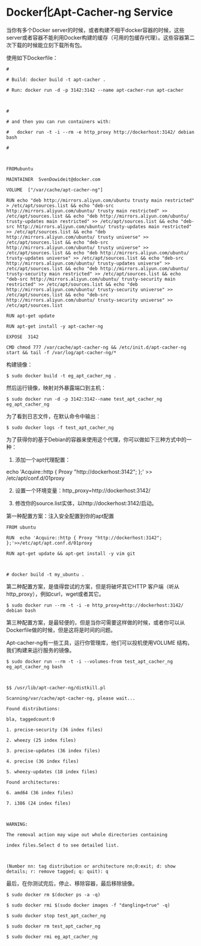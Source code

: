 # Docker化Apt-Cacher-ng Service #

当你有多个Docker server的时候，或者构建不相干docker容器的时候，这些server或者容器不能利用Docker构建的缓存（可用的包缓存代理）。这些容器第二次下载的时候能立刻下载所有包。

使用如下Dockerfile：

    #
    
    # Build: docker build -t apt-cacher .
    
    # Run: docker run -d -p 3142:3142 --name apt-cacher-run apt-cacher
    
    
    
    #
    
    # and then you can run containers with:
    
    #   docker run -t -i --rm -e http_proxy http://dockerhost:3142/ debian bash
    
    #
    
    
    
    FROMubuntu
    
    MAINTAINER  SvenDowideit@docker.com
    
    VOLUME  ["/var/cache/apt-cacher-ng"]
    
    RUN echo "deb http://mirrors.aliyun.com/ubuntu trusty main restricted" > /etc/apt/sources.list && echo "deb-src http://mirrors.aliyun.com/ubuntu/ trusty main restricted" >> /etc/apt/sources.list && echo "deb http://mirrors.aliyun.com/ubuntu/ trusty-updates main restricted" >> /etc/apt/sources.list && echo "deb-src http://mirrors.aliyun.com/ubuntu/ trusty-updates main restricted" >> /etc/apt/sources.list && echo "deb http://mirrors.aliyun.com/ubuntu/ trusty universe" >> /etc/apt/sources.list && echo "deb-src http://mirrors.aliyun.com/ubuntu/ trusty universe" >> /etc/apt/sources.list && echo "deb http://mirrors.aliyun.com/ubuntu/ trusty-updates universe" >> /etc/apt/sources.list && echo "deb-src http://mirrors.aliyun.com/ubuntu/ trusty-updates universe" >> /etc/apt/sources.list && echo "deb http://mirrors.aliyun.com/ubuntu/ trusty-security main restricted" >> /etc/apt/sources.list && echo "deb-src http://mirrors.aliyun.com/ubuntu/ trusty-security main restricted" >> /etc/apt/sources.list && echo "deb http://mirrors.aliyun.com/ubuntu/ trusty-security universe" >> /etc/apt/sources.list && echo "deb-src http://mirrors.aliyun.com/ubuntu/ trusty-security universe" >> /etc/apt/sources.list
    
    RUN apt-get update
    
    RUN apt-get install -y apt-cacher-ng
    
    EXPOSE  3142
    
    CMD chmod 777 /var/cache/apt-cacher-ng && /etc/init.d/apt-cacher-ng start && tail -f /var/log/apt-cacher-ng/*

构建镜像：

    $ sudo docker build -t eg_apt_cacher_ng .

然后运行镜像，映射对外暴露端口到主机：

    $ sudo docker run -d -p 3142:3142--name test_apt_cacher_ng eg_apt_cacher_ng

为了看到日志文件，在默认命令中输出：

    $ sudo docker logs -f test_apt_cacher_ng

为了获得你的基于Debian的容器来使用这个代理，你可以做如下三种方式中的一种：


1. 添加一个apt代理配置：

echo 'Acquire::http { Proxy "http://dockerhost:3142"; };' >> /etc/apt/conf.d/01proxy

2. 设置一个环境变量：http_proxy=http://dockerhost:3142/

3. 修改你的source.list实体，以http://dockerhost:3142/启动。

第一种配置方案：注入安全配置到你的apt配置

    FROM ubuntu
    
    RUN  echo 'Acquire::http { Proxy "http://dockerhost:3142"; };'>>/etc/apt/apt.conf.d/01proxy
    
    RUN apt-get update && apt-get install -y vim git
    
    
    
    # docker build -t my_ubuntu .

第二种配置方案，是值得尝试的方案，但是将破坏其它HTTP 客户端（听从http_proxy），例如curl，wget或者其它。
    
    $ sudo docker run --rm -t -i -e http_proxy=http://dockerhost:3142/ debian bash

第三种配置方案，是最轻便的，但是当你可需要这样做的时候，或者你可以从Dockerfile做的时候，但是这将是时间的问题。



Apt-cacher-ng有一些工具，运行你管理库，他们可以投机使用VOLUME 结构，我们构建来运行服务的镜像。

    $ sudo docker run --rm -t -i --volumes-from test_apt_cacher_ng eg_apt_cacher_ng bash
    
    
    
    $$ /usr/lib/apt-cacher-ng/distkill.pl
    
    Scanning/var/cache/apt-cacher-ng, please wait...
    
    Found distributions:
    
    bla, taggedcount:0
    
    1. precise-security (36 index files)
    
    2. wheezy (25 index files)
    
    3. precise-updates (36 index files)
    
    4. precise (36 index files)
    
    5. wheezy-updates (18 index files)
    
    Found architectures:
    
    6. amd64 (36 index files)
    
    7. i386 (24 index files)
    
    
    
    WARNING:
    
    The removal action may wipe out whole directories containing 
    
    index files.Select d to see detailed list.
    
    
    
    (Number nn: tag distribution or architecture nn;0:exit; d: show details; r: remove tagged; q: quit): q

最后，在你测试完后，停止、移除容器，最后移除镜像。

    $ sudo docker rm $(docker ps -a -q)
    
    $ sudo docker rmi $(sudo docker images -f "dangling=true" -q)
    
    $ sudo docker stop test_apt_cacher_ng
    
    $ sudo docker rm test_apt_cacher_ng
    
    $ sudo docker rmi eg_apt_cacher_ng